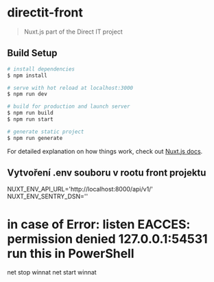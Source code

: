 # directit-front

> Nuxt.js part of the Direct IT project

## Build Setup

``` bash
# install dependencies
$ npm install

# serve with hot reload at localhost:3000
$ npm run dev

# build for production and launch server
$ npm run build
$ npm run start

# generate static project
$ npm run generate
```

For detailed explanation on how things work, check out [Nuxt.js docs](https://nuxtjs.org).

## Vytvoření .env souboru v rootu front projektu
NUXT_ENV_API_URL='http://localhost:8000/api/v1/'
NUXT_ENV_SENTRY_DSN=''

# in case of Error: listen EACCES: permission denied 127.0.0.1:54531 run this in PowerShell
net stop winnat
net start winnat